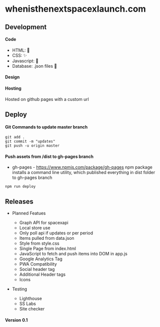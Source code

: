# whenisthenextspacexlaunch.com

## Development

#### Code


* HTML:  :nut_and_bolt:
* CSS:  :sparkles:
* Javascript:  :icecream:
* Database:  .json files :floppy_disk:

#### Design


#### Hosting 
Hosted on github pages with a custom url

## Deploy

#### Git Commands to update master branch
```
git add . 
git commit -m "updates"
git push -u origin master
```
#### Push assets from /dist to gh-pages branch

* gh-pages - https://www.npmjs.com/package/gh-pages
npm package installs a command line utility, which published everything in dist folder to gh-pages branch

```
npm run deploy
```

## Releases

* Planned Featues
  * Graph API for spacexapi
  * Local store use 
  * Only poll api if updates or per period
  * Items pulled from data.json
  * Style from style.css
  * Single Page from index.html
  * JavaScript to fetch and push items into DOM in app.js 
  * Google Analytics Tag
  * PWA Compatibility
  * Social header tag
  * Additional Header tags
  * Icons
  
* Testing
  * Lighthouse
  * SS Labs
  * Site checker

#### Version 0.1
